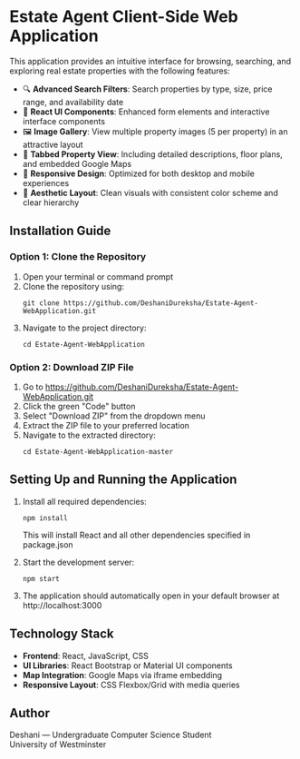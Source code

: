 # Estate Agent Client-Side Web Application

This application provides an intuitive interface for browsing, searching, and exploring real estate properties with the following features:

- 🔍 **Advanced Search Filters**: Search properties by type, size, price range, and availability date
- 🧩 **React UI Components**: Enhanced form elements and interactive interface components
- 🖼️ **Image Gallery**: View multiple property images (5 per property) in an attractive layout
- 📑 **Tabbed Property View**: Including detailed descriptions, floor plans, and embedded Google Maps
- 📱 **Responsive Design**: Optimized for both desktop and mobile experiences
- 🌟 **Aesthetic Layout**: Clean visuals with consistent color scheme and clear hierarchy

## Installation Guide

### Option 1: Clone the Repository

1. Open your terminal or command prompt
2. Clone the repository using:
   ```
   git clone https://github.com/DeshaniDureksha/Estate-Agent-WebApplication.git
   ```
3. Navigate to the project directory:
   ```
   cd Estate-Agent-WebApplication
   ```

### Option 2: Download ZIP File

1. Go to https://github.com/DeshaniDureksha/Estate-Agent-WebApplication.git
2. Click the green "Code" button
3. Select "Download ZIP" from the dropdown menu
4. Extract the ZIP file to your preferred location
5. Navigate to the extracted directory:
   ```
   cd Estate-Agent-WebApplication-master
   ```

## Setting Up and Running the Application

1. Install all required dependencies:
   ```
   npm install
   ```
   This will install React and all other dependencies specified in package.json

2. Start the development server:
   ```
   npm start
   ```
   
3. The application should automatically open in your default browser at http://localhost:3000

## Technology Stack

- **Frontend**: React, JavaScript, CSS
- **UI Libraries**: React Bootstrap or Material UI components
- **Map Integration**: Google Maps via iframe embedding
- **Responsive Layout**: CSS Flexbox/Grid with media queries

## Author

Deshani — Undergraduate Computer Science Student  
University of Westminster
